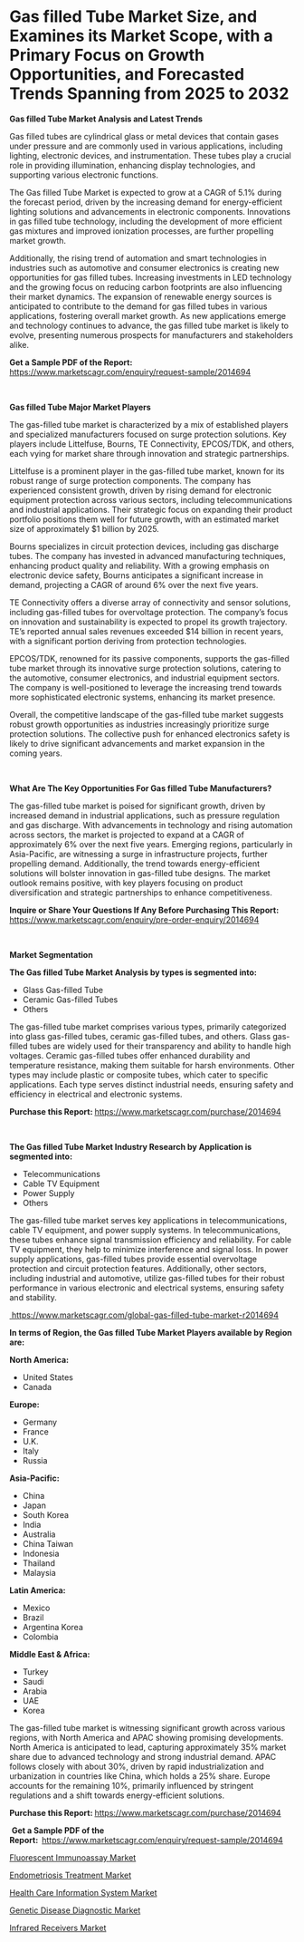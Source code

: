 <p><h1>Gas filled Tube Market Size, and Examines its Market Scope, with a Primary Focus on Growth Opportunities, and Forecasted Trends Spanning from 2025 to 2032</h1></p><p><strong>Gas filled Tube Market Analysis and Latest Trends</strong></p>
<p><p>Gas filled tubes are cylindrical glass or metal devices that contain gases under pressure and are commonly used in various applications, including lighting, electronic devices, and instrumentation. These tubes play a crucial role in providing illumination, enhancing display technologies, and supporting various electronic functions.</p><p>The Gas filled Tube Market is expected to grow at a CAGR of 5.1% during the forecast period, driven by the increasing demand for energy-efficient lighting solutions and advancements in electronic components. Innovations in gas filled tube technology, including the development of more efficient gas mixtures and improved ionization processes, are further propelling market growth. </p><p>Additionally, the rising trend of automation and smart technologies in industries such as automotive and consumer electronics is creating new opportunities for gas filled tubes. Increasing investments in LED technology and the growing focus on reducing carbon footprints are also influencing their market dynamics. The expansion of renewable energy sources is anticipated to contribute to the demand for gas filled tubes in various applications, fostering overall market growth. As new applications emerge and technology continues to advance, the gas filled tube market is likely to evolve, presenting numerous prospects for manufacturers and stakeholders alike.</p></p>
<p><strong>Get a Sample PDF of the Report:&nbsp;</strong> <a href="https://www.marketscagr.com/enquiry/request-sample/2014694?utm_campaign=2887&utm_medium=2&utm_source=Github&utm_content=ia&utm_term=06042025&utm_id=gas-filled-tube">https://www.marketscagr.com/enquiry/request-sample/2014694</a></p>
<p>&nbsp;</p>
<p><strong>Gas filled Tube Major Market Players</strong></p>
<p><p>The gas-filled tube market is characterized by a mix of established players and specialized manufacturers focused on surge protection solutions. Key players include Littelfuse, Bourns, TE Connectivity, EPCOS/TDK, and others, each vying for market share through innovation and strategic partnerships.</p><p>Littelfuse is a prominent player in the gas-filled tube market, known for its robust range of surge protection components. The company has experienced consistent growth, driven by rising demand for electronic equipment protection across various sectors, including telecommunications and industrial applications. Their strategic focus on expanding their product portfolio positions them well for future growth, with an estimated market size of approximately $1 billion by 2025.</p><p>Bourns specializes in circuit protection devices, including gas discharge tubes. The company has invested in advanced manufacturing techniques, enhancing product quality and reliability. With a growing emphasis on electronic device safety, Bourns anticipates a significant increase in demand, projecting a CAGR of around 6% over the next five years.</p><p>TE Connectivity offers a diverse array of connectivity and sensor solutions, including gas-filled tubes for overvoltage protection. The company’s focus on innovation and sustainability is expected to propel its growth trajectory. TE’s reported annual sales revenues exceeded $14 billion in recent years, with a significant portion deriving from protection technologies.</p><p>EPCOS/TDK, renowned for its passive components, supports the gas-filled tube market through its innovative surge protection solutions, catering to the automotive, consumer electronics, and industrial equipment sectors. The company is well-positioned to leverage the increasing trend towards more sophisticated electronic systems, enhancing its market presence.</p><p>Overall, the competitive landscape of the gas-filled tube market suggests robust growth opportunities as industries increasingly prioritize surge protection solutions. The collective push for enhanced electronics safety is likely to drive significant advancements and market expansion in the coming years.</p></p>
<p>&nbsp;</p>
<p><strong>What Are The Key Opportunities For Gas filled Tube Manufacturers?</strong></p>
<p><p>The gas-filled tube market is poised for significant growth, driven by increased demand in industrial applications, such as pressure regulation and gas discharge. With advancements in technology and rising automation across sectors, the market is projected to expand at a CAGR of approximately 6% over the next five years. Emerging regions, particularly in Asia-Pacific, are witnessing a surge in infrastructure projects, further propelling demand. Additionally, the trend towards energy-efficient solutions will bolster innovation in gas-filled tube designs. The market outlook remains positive, with key players focusing on product diversification and strategic partnerships to enhance competitiveness.</p></p>
<p><strong>Inquire or Share Your Questions If Any Before Purchasing This Report:</strong> <a href="https://www.marketscagr.com/enquiry/pre-order-enquiry/2014694?utm_campaign=2887&utm_medium=2&utm_source=Github&utm_content=ia&utm_term=06042025&utm_id=gas-filled-tube">https://www.marketscagr.com/enquiry/pre-order-enquiry/2014694</a></p>
<p>&nbsp;</p>
<p><strong>Market Segmentation</strong></p>
<p><strong>The Gas filled Tube Market Analysis by types is segmented into:</strong></p>
<p><ul><li>Glass Gas-filled Tube</li><li>Ceramic Gas-filled Tubes</li><li>Others</li></ul></p>
<p><p>The gas-filled tube market comprises various types, primarily categorized into glass gas-filled tubes, ceramic gas-filled tubes, and others. Glass gas-filled tubes are widely used for their transparency and ability to handle high voltages. Ceramic gas-filled tubes offer enhanced durability and temperature resistance, making them suitable for harsh environments. Other types may include plastic or composite tubes, which cater to specific applications. Each type serves distinct industrial needs, ensuring safety and efficiency in electrical and electronic systems.</p></p>
<p><strong>Purchase this Report:&nbsp;</strong><a href="https://www.marketscagr.com/purchase/2014694?utm_campaign=2887&utm_medium=2&utm_source=Github&utm_content=ia&utm_term=06042025&utm_id=gas-filled-tube">https://www.marketscagr.com/purchase/2014694</a></p>
<p>&nbsp;</p>
<p><strong>The Gas filled Tube Market Industry Research by Application is segmented into:</strong></p>
<p><ul><li>Telecommunications</li><li>Cable TV Equipment</li><li>Power Supply</li><li>Others</li></ul></p>
<p><p>The gas-filled tube market serves key applications in telecommunications, cable TV equipment, and power supply systems. In telecommunications, these tubes enhance signal transmission efficiency and reliability. For cable TV equipment, they help to minimize interference and signal loss. In power supply applications, gas-filled tubes provide essential overvoltage protection and circuit protection features. Additionally, other sectors, including industrial and automotive, utilize gas-filled tubes for their robust performance in various electronic and electrical systems, ensuring safety and stability.</p></p>
<p><a href="https://www.marketscagr.com/global-gas-filled-tube-market-r2014694?utm_campaign=2887&utm_medium=2&utm_source=Github&utm_content=ia&utm_term=06042025&utm_id=gas-filled-tube">&nbsp;https://www.marketscagr.com/global-gas-filled-tube-market-r2014694</a></p>
<p><strong>In terms of Region, the Gas filled Tube Market Players available by Region are:</strong></p>
<p>
    <p> <strong> North America: </strong>
        <ul>
            <li>United States</li>
            <li>Canada</li>
        </ul>
        </p> 
    <p> <strong> Europe: </strong>
        <ul>
            <li>Germany</li>
            <li>France</li>
            <li>U.K.</li>
            <li>Italy</li>
            <li>Russia</li>
        </ul>
        </p> 
    <p> <strong> Asia-Pacific: </strong>
        <ul>
            <li>China</li>
            <li>Japan</li>
            <li>South Korea</li>
            <li>India</li>
            <li>Australia</li>
            <li>China Taiwan</li>
            <li>Indonesia</li>
            <li>Thailand</li>
            <li>Malaysia</li>
        </ul>
        </p> 
    <p> <strong> Latin America: </strong>
        <ul>
            <li>Mexico</li>
            <li>Brazil</li>
            <li>Argentina Korea</li>
            <li>Colombia</li>
        </ul>
        </p> 
    <p> <strong> Middle East & Africa: </strong>
        <ul>
            <li>Turkey</li>
            <li>Saudi</li>
            <li>Arabia</li>
            <li>UAE</li>
            <li>Korea</li>
        </ul>
    </p>
    </p>
<p><p>The gas-filled tube market is witnessing significant growth across various regions, with North America and APAC showing promising developments. North America is anticipated to lead, capturing approximately 35% market share due to advanced technology and strong industrial demand. APAC follows closely with about 30%, driven by rapid industrialization and urbanization in countries like China, which holds a 25% share. Europe accounts for the remaining 10%, primarily influenced by stringent regulations and a shift towards energy-efficient solutions.</p></p>
<p><strong>Purchase this Report: </strong><a href="https://www.marketscagr.com/purchase/2014694?utm_campaign=2887&utm_medium=2&utm_source=Github&utm_content=ia&utm_term=06042025&utm_id=gas-filled-tube">https://www.marketscagr.com/purchase/2014694</a></p>
<p>&nbsp;<strong>Get a Sample PDF of the Report:&nbsp;&nbsp;</strong><a href="https://www.marketscagr.com/enquiry/request-sample/2014694?utm_campaign=2887&utm_medium=2&utm_source=Github&utm_content=ia&utm_term=06042025&utm_id=gas-filled-tube">https://www.marketscagr.com/enquiry/request-sample/2014694</a></p>
<p><strong></strong></p>
<p><p><a href="https://www.linkedin.com/pulse/market-growth-forecast-fluorescent-immunoassay-industry-expected-kvq8f?utm_campaign=2887&utm_medium=2&utm_source=Github&utm_content=ia&utm_term=06042025&utm_id=gas-filled-tube">Fluorescent Immunoassay Market</a></p><p><a href="https://www.linkedin.com/pulse/endometriosis-treatment-market-size-growth-industry-analysis-tsgyf?utm_campaign=2887&utm_medium=2&utm_source=Github&utm_content=ia&utm_term=06042025&utm_id=gas-filled-tube">Endometriosis Treatment Market</a></p><p><a href="https://www.linkedin.com/pulse/health-care-information-system-market-growth-forecast-20252032-tyrof?utm_campaign=2887&utm_medium=2&utm_source=Github&utm_content=ia&utm_term=06042025&utm_id=gas-filled-tube">Health Care Information System Market</a></p><p><a href="https://www.linkedin.com/pulse/genetic-disease-diagnostic-market-evolution-regional-adaptations-8egrf?utm_campaign=2887&utm_medium=2&utm_source=Github&utm_content=ia&utm_term=06042025&utm_id=gas-filled-tube">Genetic Disease Diagnostic Market</a></p><p><a href="https://github.com/guinoopandam/Market-Research-Report-List-1/blob/main/infrared-receivers-market.md?utm_campaign=2887&utm_medium=2&utm_source=Github&utm_content=ia&utm_term=06042025&utm_id=gas-filled-tube">Infrared Receivers Market</a></p></p>
